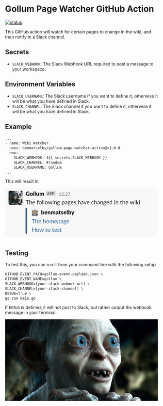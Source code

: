 # Gollum Page Watcher GitHub Action

<a href="https://github.com/benmatselby/gollum-page-watcher-action/actions"><img alt="status" src="https://github.com/benmatselby/gollum-page-watcher-action/workflows/Go/badge.svg"></a>

This GitHub action will watch for certain pages to change in the wiki, and then notify in a Slack channel.

## Secrets

- `SLACK_WEBHOOK`: The Slack Webhook URL required to post a message to your workspace.

## Environment Variables

- `SLACK_USERNAME`: The Slack username if you want to define it, otherwise it will be what you have defined in Slack.
- `SLACK_CHANNEL`: The Slack channel if you want to define it, otherwise it will be what you have defined in Slack.

## Example

```shell
...
- name: Wiki Watcher
  uses: benmatselby/gollum-page-watcher-action@v1.0.0
  env:
    SLACK_WEBHOOK: ${{ secrets.SLACK_WEBHOOK }}
    SLACK_CHANNEL: #random
    SLACK_USERNAME: Gollum
...
```

This will result in

![Output](./img/output.png)

## Testing

To test this, you can run it from your command line with the following setup

```shell
GITHUB_EVENT_PATH=gollum-event-payload.json \
GITHUB_EVENT_NAME=gollum \
SLACK_WEBHOOK=[your-slack-webook-url] \
SLACK_CHANNEL=[your-slack-channel] \
DEBUG=true \
go run main.go
```

If `DEBUG` is defined, it will not post to Slack, but rather output the webhook message in your terminal.

![Gollum](./img/gollum.jpg)
